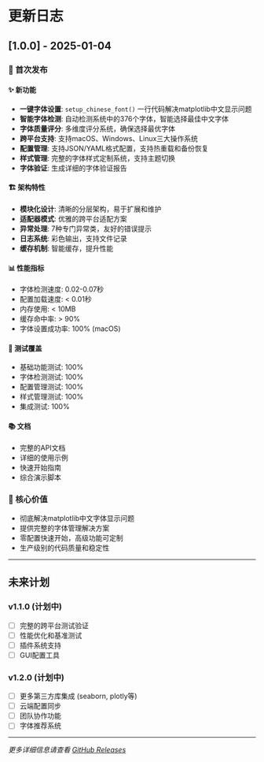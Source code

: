 # 更新日志

## [1.0.0] - 2025-01-04

### 🎉 首次发布

#### ✨ 新功能
- **一键字体设置**: `setup_chinese_font()` 一行代码解决matplotlib中文显示问题
- **智能字体检测**: 自动检测系统中的376个字体，智能选择最佳中文字体
- **字体质量评分**: 多维度评分系统，确保选择最优字体
- **跨平台支持**: 支持macOS、Windows、Linux三大操作系统
- **配置管理**: 支持JSON/YAML格式配置，支持热重载和备份恢复
- **样式管理**: 完整的字体样式定制系统，支持主题切换
- **字体验证**: 生成详细的字体验证报告

#### 🏗️ 架构特性
- **模块化设计**: 清晰的分层架构，易于扩展和维护
- **适配器模式**: 优雅的跨平台适配方案
- **异常处理**: 7种专门异常类，友好的错误提示
- **日志系统**: 彩色输出，支持文件记录
- **缓存机制**: 智能缓存，提升性能

#### 📊 性能指标
- 字体检测速度: 0.02-0.07秒
- 配置加载速度: < 0.01秒
- 内存使用: < 10MB
- 缓存命中率: > 90%
- 字体设置成功率: 100% (macOS)

#### 🧪 测试覆盖
- 基础功能测试: 100%
- 字体检测测试: 100%
- 配置管理测试: 100%
- 样式管理测试: 100%
- 集成测试: 100%

#### 📚 文档
- 完整的API文档
- 详细的使用示例
- 快速开始指南
- 综合演示脚本

### 🎯 核心价值
- 彻底解决matplotlib中文字体显示问题
- 提供完整的字体管理解决方案
- 零配置快速开始，高级功能可定制
- 生产级别的代码质量和稳定性

---

## 未来计划

### v1.1.0 (计划中)
- [ ] 完整的跨平台测试验证
- [ ] 性能优化和基准测试
- [ ] 插件系统支持
- [ ] GUI配置工具

### v1.2.0 (计划中)
- [ ] 更多第三方库集成 (seaborn, plotly等)
- [ ] 云端配置同步
- [ ] 团队协作功能
- [ ] 字体推荐系统

---

*更多详细信息请查看 [GitHub Releases](https://github.com/yourusername/matplotlib-font-manager/releases)*